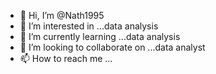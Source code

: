 - 👋 Hi, I’m @Nath1995
- 👀 I’m interested in ...data analysis 
- 🌱 I’m currently learning ...data analysis 
- 💞️ I’m looking to collaborate on ...data analyst 
- 📫 How to reach me ...

<!---
Nath1995/Nath1995 is a ✨ special ✨ repository because its `README.md` (this file) appears on your GitHub profile.
You can click the Preview link to take a look at your changes.
--->
